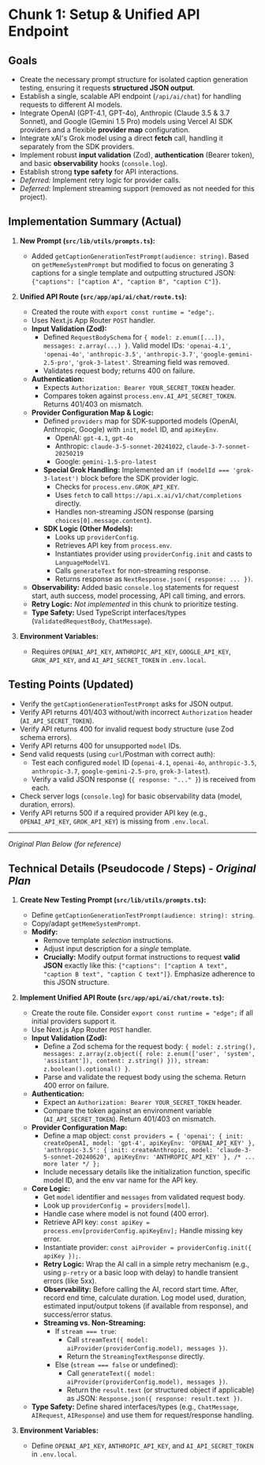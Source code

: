 # Chunk 1: Setup & Unified API Endpoint

## Goals

*   Create the necessary prompt structure for isolated caption generation testing, ensuring it requests **structured JSON output**.
*   Establish a single, scalable API endpoint (`/api/ai/chat`) for handling requests to different AI models.
*   Integrate OpenAI (GPT-4.1, GPT-4o), Anthropic (Claude 3.5 & 3.7 Sonnet), and Google (Gemini 1.5 Pro) models using Vercel AI SDK providers and a flexible **provider map** configuration.
*   Integrate xAI's Grok model using a direct **fetch** call, handling it separately from the SDK providers.
*   Implement robust **input validation** (Zod), **authentication** (Bearer token), and basic **observability** hooks (`console.log`).
*   Establish strong **type safety** for API interactions.
*   *Deferred:* Implement retry logic for provider calls.
*   *Deferred:* Implement streaming support (removed as not needed for this project).

## Implementation Summary (Actual)

1.  **New Prompt (`src/lib/utils/prompts.ts`):**
    *   Added `getCaptionGenerationTestPrompt(audience: string)`. Based on `getMemeSystemPrompt` but modified to focus on generating 3 captions for a single template and outputting structured JSON: `{"captions": ["caption A", "caption B", "caption C"]}`.

2.  **Unified API Route (`src/app/api/ai/chat/route.ts`):**
    *   Created the route with `export const runtime = "edge";`.
    *   Uses Next.js App Router `POST` handler.
    *   **Input Validation (Zod):**
        *   Defined `RequestBodySchema` for `{ model: z.enum([...]), messages: z.array(...) }`. Valid model IDs: `'openai-4.1'`, `'openai-4o'`, `'anthropic-3.5'`, `'anthropic-3.7'`, `'google-gemini-2.5-pro'`, `'grok-3-latest'`. Streaming field was removed.
        *   Validates request body; returns 400 on failure.
    *   **Authentication:**
        *   Expects `Authorization: Bearer YOUR_SECRET_TOKEN` header.
        *   Compares token against `process.env.AI_API_SECRET_TOKEN`. Returns 401/403 on mismatch.
    *   **Provider Configuration Map & Logic:**
        *   Defined `providers` map for SDK-supported models (OpenAI, Anthropic, Google) with `init`, `model` ID, and `apiKeyEnv`.
            *   OpenAI: `gpt-4.1`, `gpt-4o`
            *   Anthropic: `claude-3-5-sonnet-20241022`, `claude-3-7-sonnet-20250219`
            *   Google: `gemini-1.5-pro-latest`
        *   **Special Grok Handling:** Implemented an `if (modelId === 'grok-3-latest')` block before the SDK provider logic.
            *   Checks for `process.env.GROK_API_KEY`.
            *   Uses `fetch` to call `https://api.x.ai/v1/chat/completions` directly.
            *   Handles non-streaming JSON response (parsing `choices[0].message.content`).
        *   **SDK Logic (Other Models):**
            *   Looks up `providerConfig`.
            *   Retrieves API key from `process.env`.
            *   Instantiates provider using `providerConfig.init` and casts to `LanguageModelV1`.
            *   Calls `generateText` for non-streaming response.
            *   Returns response as `NextResponse.json({ response: ... })`.
    *   **Observability:** Added basic `console.log` statements for request start, auth success, model processing, API call timing, and errors.
    *   **Retry Logic:** *Not implemented* in this chunk to prioritize testing.
    *   **Type Safety:** Used TypeScript interfaces/types (`ValidatedRequestBody`, `ChatMessage`).

3.  **Environment Variables:**
    *   Requires `OPENAI_API_KEY`, `ANTHROPIC_API_KEY`, `GOOGLE_API_KEY`, `GROK_API_KEY`, and `AI_API_SECRET_TOKEN` in `.env.local`.

## Testing Points (Updated)

*   Verify the `getCaptionGenerationTestPrompt` asks for JSON output.
*   Verify API returns 401/403 without/with incorrect `Authorization` header (`AI_API_SECRET_TOKEN`).
*   Verify API returns 400 for invalid request body structure (use Zod schema errors).
*   Verify API returns 400 for unsupported `model` IDs.
*   Send valid requests (using `curl`/Postman with correct auth):
    *   Test each configured `model` ID (`openai-4.1`, `openai-4o`, `anthropic-3.5`, `anthropic-3.7`, `google-gemini-2.5-pro`, `grok-3-latest`).
    *   Verify a valid JSON response (`{ response: "..." }`) is received from each.
*   Check server logs (`console.log`) for basic observability data (model, duration, errors).
*   Verify API returns 500 if a required provider API key (e.g., `OPENAI_API_KEY`, `GROK_API_KEY`) is missing from `.env.local`.

---
*Original Plan Below (for reference)*

## Technical Details (Pseudocode / Steps) - *Original Plan*

1.  **Create New Testing Prompt (`src/lib/utils/prompts.ts`):**
    *   Define `getCaptionGenerationTestPrompt(audience: string): string`.
    *   Copy/adapt `getMemeSystemPrompt`.
    *   **Modify:**
        *   Remove template *selection* instructions.
        *   Adjust input description for a *single* template.
        *   **Crucially:** Modify output format instructions to request **valid JSON** exactly like this: `{"captions": ["caption A text", "caption B text", "caption C text"]}`. Emphasize adherence to this JSON structure.

2.  **Implement Unified API Route (`src/app/api/ai/chat/route.ts`):**
    *   Create the route file. Consider `export const runtime = "edge";` if all initial providers support it.
    *   Use Next.js App Router `POST` handler.
    *   **Input Validation (Zod):**
        *   Define a Zod schema for the request body: `{ model: z.string(), messages: z.array(z.object({ role: z.enum(['user', 'system', 'assistant']), content: z.string() })), stream: z.boolean().optional() }`.
        *   Parse and validate the request body using the schema. Return 400 error on failure.
    *   **Authentication:**
        *   Expect an `Authorization: Bearer YOUR_SECRET_TOKEN` header.
        *   Compare the token against an environment variable (`AI_API_SECRET_TOKEN`). Return 401/403 on mismatch.
    *   **Provider Configuration Map:**
        *   Define a map object: `const providers = { 'openai': { init: createOpenAI, model: 'gpt-4', apiKeyEnv: 'OPENAI_API_KEY' }, 'anthropic-3.5': { init: createAnthropic, model: 'claude-3-5-sonnet-20240620', apiKeyEnv: 'ANTHROPIC_API_KEY' }, /* ... more later */ };`
        *   Include necessary details like the initialization function, specific model ID, and the env var name for the API key.
    *   **Core Logic:**
        *   Get `model` identifier and `messages` from validated request body.
        *   Look up `providerConfig = providers[model]`.
        *   Handle case where model is not found (400 error).
        *   Retrieve API key: `const apiKey = process.env[providerConfig.apiKeyEnv];` Handle missing key error.
        *   Instantiate provider: `const aiProvider = providerConfig.init({ apiKey });`.
        *   **Retry Logic:** Wrap the AI call in a simple retry mechanism (e.g., using `p-retry` or a basic loop with delay) to handle transient errors (like 5xx).
        *   **Observability:** Before calling the AI, record start time. After, record end time, calculate duration. Log model used, duration, estimated input/output tokens (if available from response), and success/error status.
        *   **Streaming vs. Non-Streaming:**
            *   If `stream === true`:
                *   Call `streamText({ model: aiProvider(providerConfig.model), messages })`.
                *   Return the `StreamingTextResponse` directly.
            *   Else (`stream === false` or undefined):
                *   Call `generateText({ model: aiProvider(providerConfig.model), messages })`.
                *   Return the `result.text` (or structured object if applicable) as JSON: `Response.json({ response: result.text })`.
    *   **Type Safety:** Define shared interfaces/types (e.g., `ChatMessage`, `AIRequest`, `AIResponse`) and use them for request/response handling.

3.  **Environment Variables:**
    *   Define `OPENAI_API_KEY`, `ANTHROPIC_API_KEY`, and `AI_API_SECRET_TOKEN` in `.env.local`. 